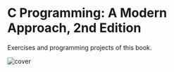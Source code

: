 # C Programming: A Modern Approach, 2nd Edition

Exercises and programming projects of this book.

![cover](https://images-na.ssl-images-amazon.com/images/I/41%2BbFKtFHjL._SX405_BO1,204,203,200_.jpg)
